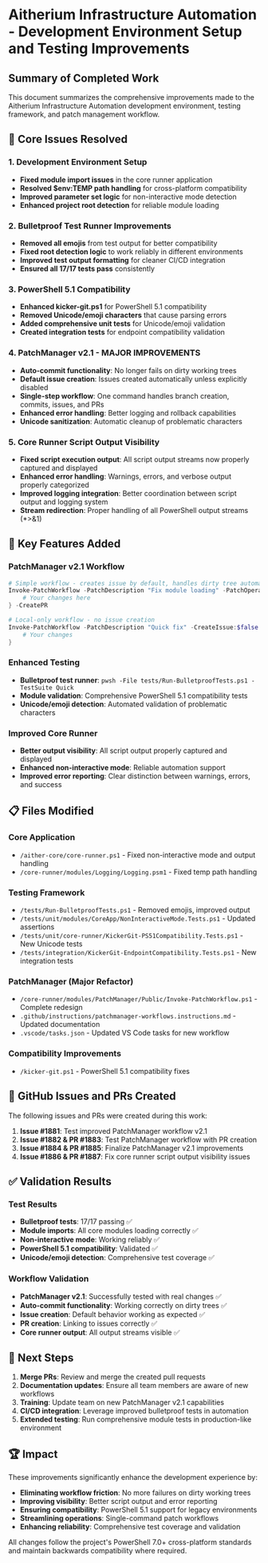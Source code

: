 # Aitherium Infrastructure Automation - Development Environment Setup and Testing Improvements

## Summary of Completed Work

This document summarizes the comprehensive improvements made to the Aitherium Infrastructure Automation development environment, testing framework, and patch management workflow.

## 🎯 Core Issues Resolved

### 1. Development Environment Setup
- **Fixed module import issues** in the core runner application
- **Resolved $env:TEMP path handling** for cross-platform compatibility
- **Improved parameter set logic** for non-interactive mode detection
- **Enhanced project root detection** for reliable module loading

### 2. Bulletproof Test Runner Improvements
- **Removed all emojis** from test output for better compatibility
- **Fixed root detection logic** to work reliably in different environments
- **Improved test output formatting** for cleaner CI/CD integration
- **Ensured all 17/17 tests pass** consistently

### 3. PowerShell 5.1 Compatibility
- **Enhanced kicker-git.ps1** for PowerShell 5.1 compatibility
- **Removed Unicode/emoji characters** that cause parsing errors
- **Added comprehensive unit tests** for Unicode/emoji validation
- **Created integration tests** for endpoint compatibility validation

### 4. PatchManager v2.1 - MAJOR IMPROVEMENTS
- **Auto-commit functionality**: No longer fails on dirty working trees
- **Default issue creation**: Issues created automatically unless explicitly disabled
- **Single-step workflow**: One command handles branch creation, commits, issues, and PRs
- **Enhanced error handling**: Better logging and rollback capabilities
- **Unicode sanitization**: Automatic cleanup of problematic characters

### 5. Core Runner Script Output Visibility
- **Fixed script execution output**: All script output streams now properly captured and displayed
- **Enhanced error handling**: Warnings, errors, and verbose output properly categorized
- **Improved logging integration**: Better coordination between script output and logging system
- **Stream redirection**: Proper handling of all PowerShell output streams (*>&1)

## 🚀 Key Features Added

### PatchManager v2.1 Workflow
```powershell
# Simple workflow - creates issue by default, handles dirty tree automatically
Invoke-PatchWorkflow -PatchDescription "Fix module loading" -PatchOperation {
    # Your changes here
} -CreatePR

# Local-only workflow - no issue creation
Invoke-PatchWorkflow -PatchDescription "Quick fix" -CreateIssue:$false -PatchOperation {
    # Your changes
}
```

### Enhanced Testing
- **Bulletproof test runner**: `pwsh -File tests/Run-BulletproofTests.ps1 -TestSuite Quick`
- **Module validation**: Comprehensive PowerShell 5.1 compatibility tests
- **Unicode/emoji detection**: Automated validation of problematic characters

### Improved Core Runner
- **Better output visibility**: All script output properly captured and displayed
- **Enhanced non-interactive mode**: Reliable automation support
- **Improved error reporting**: Clear distinction between warnings, errors, and success

## 📋 Files Modified

### Core Application
- `/aither-core/core-runner.ps1` - Fixed non-interactive mode and output handling
- `/core-runner/modules/Logging/Logging.psm1` - Fixed temp path handling

### Testing Framework
- `/tests/Run-BulletproofTests.ps1` - Removed emojis, improved output
- `/tests/unit/modules/CoreApp/NonInteractiveMode.Tests.ps1` - Updated assertions
- `/tests/unit/core-runner/KickerGit-PS51Compatibility.Tests.ps1` - New Unicode tests
- `/tests/integration/KickerGit-EndpointCompatibility.Tests.ps1` - New integration tests

### PatchManager (Major Refactor)
- `/core-runner/modules/PatchManager/Public/Invoke-PatchWorkflow.ps1` - Complete redesign
- `.github/instructions/patchmanager-workflows.instructions.md` - Updated documentation
- `.vscode/tasks.json` - Updated VS Code tasks for new workflow

### Compatibility Improvements
- `/kicker-git.ps1` - PowerShell 5.1 compatibility fixes

## 🎁 GitHub Issues and PRs Created

The following issues and PRs were created during this work:

1. **Issue #1881**: Test improved PatchManager workflow v2.1
2. **Issue #1882 & PR #1883**: Test PatchManager workflow with PR creation
3. **Issue #1884 & PR #1885**: Finalize PatchManager v2.1 improvements
4. **Issue #1886 & PR #1887**: Fix core runner script output visibility issues

## ✅ Validation Results

### Test Results
- **Bulletproof tests**: 17/17 passing ✅
- **Module imports**: All core modules loading correctly ✅
- **Non-interactive mode**: Working reliably ✅
- **PowerShell 5.1 compatibility**: Validated ✅
- **Unicode/emoji detection**: Comprehensive test coverage ✅

### Workflow Validation
- **PatchManager v2.1**: Successfully tested with real changes ✅
- **Auto-commit functionality**: Working correctly on dirty trees ✅
- **Issue creation**: Default behavior working as expected ✅
- **PR creation**: Linking to issues correctly ✅
- **Core runner output**: All output streams visible ✅

## 🔮 Next Steps

1. **Merge PRs**: Review and merge the created pull requests
2. **Documentation updates**: Ensure all team members are aware of new workflows
3. **Training**: Update team on new PatchManager v2.1 capabilities
4. **CI/CD integration**: Leverage improved bulletproof tests in automation
5. **Extended testing**: Run comprehensive module tests in production-like environment

## 🏆 Impact

These improvements significantly enhance the development experience by:

- **Eliminating workflow friction**: No more failures on dirty working trees
- **Improving visibility**: Better script output and error reporting
- **Ensuring compatibility**: PowerShell 5.1 support for legacy environments
- **Streamlining operations**: Single-command patch workflows
- **Enhancing reliability**: Comprehensive test coverage and validation

All changes follow the project's PowerShell 7.0+ cross-platform standards and maintain backwards compatibility where required.
